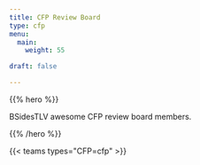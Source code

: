 ```yaml
---
title: CFP Review Board
type: cfp
menu:
  main:
    weight: 55

draft: false

---
```


{{% hero %}}

BSidesTLV awesome CFP review board members.

{{% /hero %}}

{{< teams types="CFP=cfp" >}}

<!-- ...

{{% partners categories="communities,media" %}}
# Sponsors
{{% /partners %}}
-->
